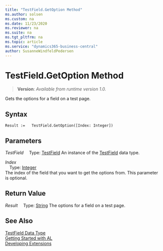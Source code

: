 ```yaml
---
title: "TestField.GetOption Method"
ms.author: solsen
ms.custom: na
ms.date: 11/23/2020
ms.reviewer: na
ms.suite: na
ms.tgt_pltfrm: na
ms.topic: article
ms.service: "dynamics365-business-central"
author: SusanneWindfeldPedersen
---
```

[//]: # (START>DO_NOT_EDIT)
[//]: # (IMPORTANT:Do not edit any of the content between here and the END>DO_NOT_EDIT.)
[//]: # (Any modifications should be made in the .xml files in the ModernDev repo.)
# TestField.GetOption Method
> **Version**: _Available from runtime version 1.0._

Gets the options for a field on a test page.


## Syntax
```
Result :=   TestField.GetOption([Index: Integer])
```
## Parameters
*TestField*
&emsp;Type: [TestField](testfield-data-type.md)
An instance of the [TestField](testfield-data-type.md) data type.

*Index*  
&emsp;Type: [Integer](../integer/integer-data-type.md)  
The index of the field that you want to get the options from. This parameter is optional.  


## Return Value
*Result*
&emsp;Type: [String](../string/string-data-type.md)
The options for a field on a test page.


[//]: # (IMPORTANT: END>DO_NOT_EDIT)
## See Also
[TestField Data Type](testfield-data-type.md)  
[Getting Started with AL](../../devenv-get-started.md)  
[Developing Extensions](../../devenv-dev-overview.md)